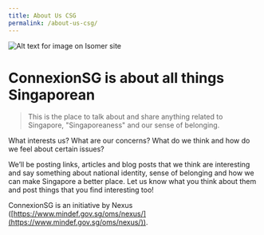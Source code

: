 ```yaml
---
title: About Us CSG
permalink: /about-us-csg/
---
```



![Alt text for image on Isomer site](/images/220581_442503275791643_486290741_o.jpg)

#  ConnexionSG is about all things Singaporean
> 
> This is the place to talk about and share anything related to Singapore, "Singaporeaness" and our sense of belonging. 

What interests us? What are our concerns? What do we think and how do we feel about certain issues?

We’ll be posting links, articles and blog posts that we think are interesting and say something about national identity, sense of belonging and how we can make Singapore a better place. Let us know what you think about them and post things that you find interesting too!

ConnexionSG is an initiative by Nexus ([https://www.mindef.gov.sg/oms/nexus/](https://www.mindef.gov.sg/oms/nexus/)).
